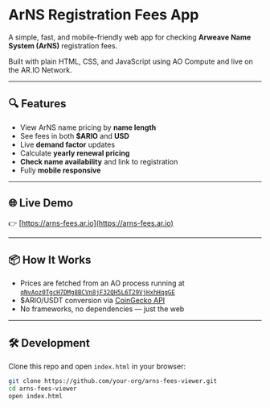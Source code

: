 # ArNS Registration Fees App

A simple, fast, and mobile-friendly web app for checking **Arweave Name System (ArNS)** registration fees.

Built with plain HTML, CSS, and JavaScript using AO Compute and live on the AR.IO Network.

---

## 🔍 Features

- View ArNS name pricing by **name length**
- See fees in both **$ARIO** and **USD**
- Live **demand factor** updates
- Calculate **yearly renewal pricing**
- **Check name availability** and link to registration
- Fully **mobile responsive**

---

## 🌐 Live Demo

👉 [https://arns-fees.ar.io](https://arns-fees.ar.io)

---

## 📦 How It Works

- Prices are fetched from an AO process running at [`qNvAoz0TgcH7DMg8BCVn8jF32QH5L6T29VjHxhHqqGE`](https://ao.link/#/entity/qNvAoz0TgcH7DMg8BCVn8jF32QH5L6T29VjHxhHqqGE)
- $ARIO/USDT conversion via [CoinGecko API](https://www.coingecko.com/en/coins/ar-io-network)
- No frameworks, no dependencies — just the web

---

## 🛠️ Development

Clone this repo and open `index.html` in your browser:

```bash
git clone https://github.com/your-org/arns-fees-viewer.git
cd arns-fees-viewer
open index.html
